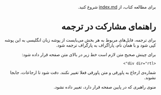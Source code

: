 <div dir="rtl">

برای مطالعه کتاب، از [index.md](./index.md) شروع کنید.

# راهنمای مشارکت در ترجمه

برای ترجمه، فایل‌های مربوط به هر بخش می‌بایست از پوشه زبان انگلیسی به این پوشه کپی شود و با همان نام، پاراگراف به پارگراف ترجمه شود.

برای چینش صحیح متن لازم است خط زیر در بالای متن صفحه قرار داده شود:

    <div dir="rtl">

شماره‌ی ارجاع به پاورقی و متن پاورقی فعلا تغییر نکنند. دقت شود تا ارجاعات، جابجا نشوند.

منوی راهبری که در پایین صفحه قرار دارد، تغییر داده نشود.
